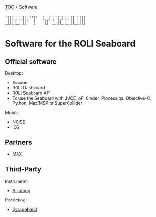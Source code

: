 [TOC](README.md) > Software
```
┌┬┐┬─┐┌─┐┌─┐┌┬┐  ┬  ┬┌─┐┬─┐┌─┐┬┌─┐┌┐┌
 ││├┬┘├─┤├┤  │   └┐┌┘├┤ ├┬┘└─┐││ ││││
─┴┘┴└─┴ ┴└   ┴    └┘ └─┘┴└─└─┘┴└─┘┘└┘
```

# Software for the ROLI Seaboard

## Official software

Desktop:
* Equator
* ROLI Dashboard
* [ROLI Seaboard API](https://github.com/WeAreROLI/SeaboardAPI)
 * To use the Seaboard with JUCE, oF, Cinder, Processing, Objective-C, Python, Max/MSP or SuperCollider

Mobile:
* NOISE
 * iOS

## Partners

* MAX

## Third-Party

Instrument:
* [Animoog](Animoog.md)

Recording:
* [Garageband](GarageBand.md)

